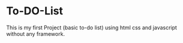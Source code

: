 # To-DO-List
This is my first Project (basic to-do list) using html css and javascript without any framework.
